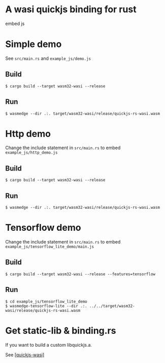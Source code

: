 # A wasi quickjs binding for rust
embed js

# Simple demo

See `src/main.rs` and `example_js/demo.js`

## Build

```shell
$ cargo build --target wasm32-wasi --release
```

## Run

```shell
$ wasmedge --dir .:. target/wasm32-wasi/release/quickjs-rs-wasi.wasm
```

# Http demo

Change the include statement in `src/main.rs` to embed `example_js/http_demo.js`

## Build

```shell
$ cargo build --target wasm32-wasi --release
```

## Run

```shell
$ wasmedge --dir .:. target/wasm32-wasi/release/quickjs-rs-wasi.wasm
```

# Tensorflow demo

Change the include statement in `src/main.rs` to embed `example_js/tensorflow_lite_demo/main.js`

## Build

```shell
$ cargo build --target wasm32-wasi --release --features=tensorflow
```

## Run

```shell
$ cd example_js/tensorflow_lite_demo
$ wasmedge-tensorflow-lite --dir .:. ../../target/wasm32-wasi/release/quickjs-rs-wasi.wasm
```

# Get static-lib & binding.rs
If you want to build a custom libquickjs.a.

See [[quickjs-wasi]](https://github.com/second-state/quickjs-wasi)
